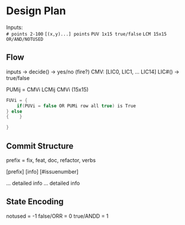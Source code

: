 # Design Plan

Inputs:  
`# points 2-100`
`[(x,y)...] points`
`PUV 1x15 true/false`
`LCM 15x15 OR/AND/NOTUSED`

## Flow

inputs -> decide() -> yes/no (fire?)
CMV: [LIC0, LIC1, ... LIC14]
LIC#() -> true/false

PUMij = CMVi LCMij CMVi (15x15)
```java
FUVi = {
    if(PUVi = false OR PUMi row all true) is True
} else
{    }

}
```

## Commit Structure

prefix = fix, feat, doc, refactor, verbs

[prefix] [info] [#issuenumber]

... detailed info
... detailed info

## State Encoding

notused = -1
false/ORR = 0
true/ANDD = 1

